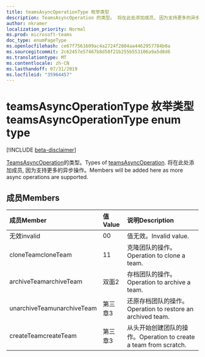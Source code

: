```yaml
---
title: teamsAsyncOperationType 枚举类型
description: TeamsAsyncOperation 的类型。 将在此处添加成员, 因为支持更多的异步操作。
author: nkramer
localization_priority: Normal
ms.prod: microsoft-teams
doc_type: enumPageType
ms.openlocfilehash: ce67f7561609ac4a2724f2804aa4462957784b0a
ms.sourcegitcommit: 2c62457e57467b8d50f21b255b553106a9a5d8d6
ms.translationtype: MT
ms.contentlocale: zh-CN
ms.lasthandoff: 07/31/2019
ms.locfileid: "35964457"
---
```

# <a name="teamsasyncoperationtype-enum-type"></a><span data-ttu-id="bf290-104">teamsAsyncOperationType 枚举类型</span><span class="sxs-lookup"><span data-stu-id="bf290-104">teamsAsyncOperationType enum type</span></span>

[!INCLUDE [beta-disclaimer](../../includes/beta-disclaimer.md)]

<span data-ttu-id="bf290-105">[TeamsAsyncOperation](teamsasyncoperation.md)的类型。</span><span class="sxs-lookup"><span data-stu-id="bf290-105">Types of [teamsAsyncOperation](teamsasyncoperation.md).</span></span> <span data-ttu-id="bf290-106">将在此处添加成员, 因为支持更多的异步操作。</span><span class="sxs-lookup"><span data-stu-id="bf290-106">Members will be added here as more async operations are supported.</span></span>

## <a name="members"></a><span data-ttu-id="bf290-107">成员</span><span class="sxs-lookup"><span data-stu-id="bf290-107">Members</span></span>

| <span data-ttu-id="bf290-108">成员</span><span class="sxs-lookup"><span data-stu-id="bf290-108">Member</span></span> | <span data-ttu-id="bf290-109">值</span><span class="sxs-lookup"><span data-stu-id="bf290-109">Value</span></span>| <span data-ttu-id="bf290-110">说明</span><span class="sxs-lookup"><span data-stu-id="bf290-110">Description</span></span> |
|:---------------|:--------|:----------|
|<span data-ttu-id="bf290-111">无效</span><span class="sxs-lookup"><span data-stu-id="bf290-111">invalid</span></span>|<span data-ttu-id="bf290-112">0</span><span class="sxs-lookup"><span data-stu-id="bf290-112">0</span></span>|<span data-ttu-id="bf290-113">值无效。</span><span class="sxs-lookup"><span data-stu-id="bf290-113">Invalid value.</span></span>|
|<span data-ttu-id="bf290-114">cloneTeam</span><span class="sxs-lookup"><span data-stu-id="bf290-114">cloneTeam</span></span>|<span data-ttu-id="bf290-115">1</span><span class="sxs-lookup"><span data-stu-id="bf290-115">1</span></span>|<span data-ttu-id="bf290-116">克隆团队的操作。</span><span class="sxs-lookup"><span data-stu-id="bf290-116">Operation to clone a team.</span></span>|
|<span data-ttu-id="bf290-117">archiveTeam</span><span class="sxs-lookup"><span data-stu-id="bf290-117">archiveTeam</span></span>|<span data-ttu-id="bf290-118">双面</span><span class="sxs-lookup"><span data-stu-id="bf290-118">2</span></span>|<span data-ttu-id="bf290-119">存档团队的操作。</span><span class="sxs-lookup"><span data-stu-id="bf290-119">Operation to archive a team.</span></span>|
|<span data-ttu-id="bf290-120">unarchiveTeam</span><span class="sxs-lookup"><span data-stu-id="bf290-120">unarchiveTeam</span></span>|<span data-ttu-id="bf290-121">第三章</span><span class="sxs-lookup"><span data-stu-id="bf290-121">3</span></span>|<span data-ttu-id="bf290-122">还原存档团队的操作。</span><span class="sxs-lookup"><span data-stu-id="bf290-122">Operation to restore an archived team.</span></span>|
|<span data-ttu-id="bf290-123">createTeam</span><span class="sxs-lookup"><span data-stu-id="bf290-123">createTeam</span></span>|<span data-ttu-id="bf290-124">第三章</span><span class="sxs-lookup"><span data-stu-id="bf290-124">3</span></span>|<span data-ttu-id="bf290-125">从头开始创建团队的操作。</span><span class="sxs-lookup"><span data-stu-id="bf290-125">Operation to create a team from scratch.</span></span>|

